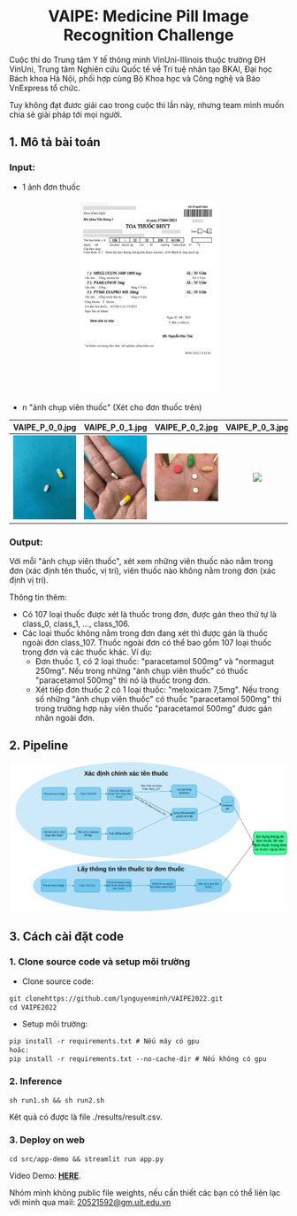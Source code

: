 # <center>VAIPE: Medicine Pill Image Recognition Challenge</center>

Cuộc thi do Trung tâm Y tế thông minh VinUni-Illinois thuộc trường ĐH VinUni, Trung tâm Nghiên cứu Quốc tế về Trí tuệ nhân tạo BKAI, Đại học Bách khoa Hà Nội, phối hợp cùng Bộ Khoa học và Công nghệ và Báo VnExpress tổ chức.

Tuy không đạt đươc giải cao trong cuộc thi lần này, nhưng team mình muốn chia sẻ giải pháp tới mọi người.


## 1. Mô tả bài toán

### Input: 
- 1 ảnh đơn thuốc

<center>
<img src="./data/testset/prescription/image/VAIPE_P_TEST_NEW_0.png" width="50%" height="auto"/>
</center>

- n "ảnh chụp viên thuốc" (Xét cho đơn thuốc trên)


VAIPE_P_0_0.jpg             |  VAIPE_P_0_1.jpg |  VAIPE_P_0_2.jpg |  VAIPE_P_0_3.jpg
:-------------------------:|:-------------------------:|:-------------------------:|:-------------------------:
<img src="./data/testset/pill/image/VAIPE_P_0_0.jpg" />|  <img src="./data/testset/pill/image/VAIPE_P_0_1.jpg" /> | <img src="./data/testset/pill/image/VAIPE_P_0_2.jpg" />|  <img src="./data/testset/pill/image/VAIPE_P_0_3.jpg" /> 




### Output: 
Với mỗi "ảnh chụp viên thuốc", xét xem những viên thuốc nào nằm trong đơn (xác định tên thuốc, vị trí), viên thuốc nào không nằm trong đơn (xác định vị trí).

Thông tin thêm: 
- Có 107 loại thuốc được xét là thuốc trong đơn, được gán theo thứ tự là class_0, class_1, ..., class_106.
- Các loại thuốc không nằm trong đơn đang xét thì được gán là thuốc ngoài đơn class_107. Thuốc ngoài đơn có thể bao gồm 107 loại thuốc trong đơn và các thuốc khác.
Ví dụ: 
    * Đơn thuốc 1, có 2 loại thuốc: "paracetamol 500mg" và "normagut 250mg". Nếu trong những "ảnh chụp viên thuốc" có thuốc "paracetamol 500mg" thì nó là thuốc trong đơn.
    * Xét tiếp đơn thuốc 2 có 1 loại thuốc: "meloxicam 7,5mg". Nếu trong số những "ảnh chụp viên thuốc" có thuốc "paracetamol 500mg" thì trong trường hợp này viên thuốc "paracetamol 500mg" đươc gán nhãn ngoài đơn.

## 2. Pipeline

<center>
<img src="./pipeline.png"/>
</center>

## 3. Cách cài đặt code

### 1. Clone source code và setup môi trường
- Clone source code:

```
git clonehttps://github.com/lynguyenminh/VAIPE2022.git
cd VAIPE2022
```

- Setup môi trường: 

```
pip install -r requirements.txt # Nếu máy có gpu
hoăc: 
pip install -r requirements.txt --no-cache-dir # Nếu không có gpu
```
### 2. Inference
```
sh run1.sh && sh run2.sh
```
Kêt quả có được là file ./results/result.csv.

### 3. Deploy on web
```
cd src/app-demo && streamlit run app.py
```
Video Demo: **[HERE](https://www.youtube.com/watch?v=OYYjpOT2W-k)**.



Nhóm mình không public file weights, nếu cần thiết các bạn có thể liên lạc với mình qua mail: 20521592@gm.uit.edu.vn
